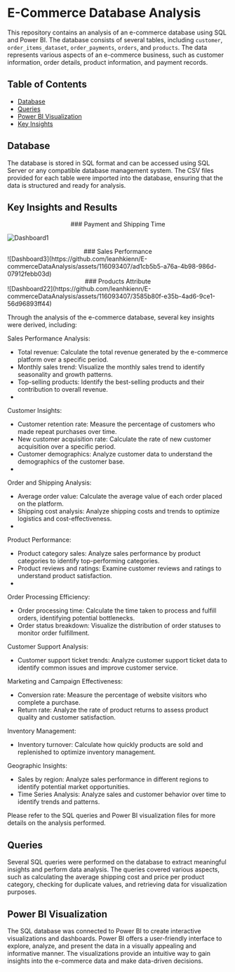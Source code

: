 # E-Commerce Database Analysis

This repository contains an analysis of an e-commerce database using SQL and Power BI. The database consists of several tables, including `customer`, `order_items_dataset`, `order_payments`, `orders`, and `products`. The data represents various aspects of an e-commerce business, such as customer information, order details, product information, and payment records.

## Table of Contents

- [Database](#database)
- [Queries](#queries)
- [Power BI Visualization](#power-bi-visualization)
- [Key Insights](#key-insights)

## Database

The database is stored in SQL format and can be accessed using SQL Server or any compatible database management system. The CSV files provided for each table were imported into the database, ensuring that the data is structured and ready for analysis.


## Key Insights and Results
<center>
### Payment and Shipping Time
</center>

![Dashboard1](https://github.com/leanhkienn/E-commerceDataAnalysis/assets/116093407/9e982539-639b-452a-a453-25de573e137d)

<center>
### Sales Performance
</center>
![Dashboard3](https://github.com/leanhkienn/E-commerceDataAnalysis/assets/116093407/ad1cb5b5-a76a-4b98-986d-07912febb03d)

<center>
### Products Attribute
</center>
![Dashboard22](https://github.com/leanhkienn/E-commerceDataAnalysis/assets/116093407/3585b80f-e35b-4ad6-9ce1-56d96893ff44)



Through the analysis of the e-commerce database, several key insights were derived, including:

Sales Performance Analysis:
- Total revenue: Calculate the total revenue generated by the e-commerce platform over a specific period.
- Monthly sales trend: Visualize the monthly sales trend to identify seasonality and growth patterns.
- Top-selling products: Identify the best-selling products and their contribution to overall revenue.
- 
Customer Insights:
- Customer retention rate: Measure the percentage of customers who made repeat purchases over time.
- New customer acquisition rate: Calculate the rate of new customer acquisition over a specific period.
- Customer demographics: Analyze customer data to understand the demographics of the customer base.
- 
Order and Shipping Analysis:
- Average order value: Calculate the average value of each order placed on the platform.
- Shipping cost analysis: Analyze shipping costs and trends to optimize logistics and cost-effectiveness.
- 
Product Performance:
- Product category sales: Analyze sales performance by product categories to identify top-performing categories.
- Product reviews and ratings: Examine customer reviews and ratings to understand product satisfaction.
- 
Order Processing Efficiency:
- Order processing time: Calculate the time taken to process and fulfill orders, identifying potential bottlenecks.
- Order status breakdown: Visualize the distribution of order statuses to monitor order fulfillment.

Customer Support Analysis:
- Customer support ticket trends: Analyze customer support ticket data to identify common issues and improve customer service.
  
Marketing and Campaign Effectiveness:
- Conversion rate: Measure the percentage of website visitors who complete a purchase.
- Return rate: Analyze the rate of product returns to assess product quality and customer satisfaction.
  
Inventory Management:
- Inventory turnover: Calculate how quickly products are sold and replenished to optimize inventory management.

Geographic Insights:
- Sales by region: Analyze sales performance in different regions to identify potential market opportunities.
- Time Series Analysis: Analyze sales and customer behavior over time to identify trends and patterns.

Please refer to the SQL queries and Power BI visualization files for more details on the analysis performed.

## Queries

Several SQL queries were performed on the database to extract meaningful insights and perform data analysis. The queries covered various aspects, such as calculating the average shipping cost and price per product category, checking for duplicate values, and retrieving data for visualization purposes.

## Power BI Visualization

The SQL database was connected to Power BI to create interactive visualizations and dashboards. Power BI offers a user-friendly interface to explore, analyze, and present the data in a visually appealing and informative manner. The visualizations provide an intuitive way to gain insights into the e-commerce data and make data-driven decisions.
